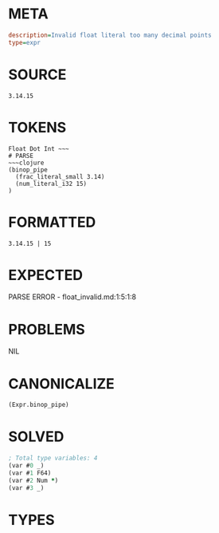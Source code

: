 # META
~~~ini
description=Invalid float literal too many decimal points
type=expr
~~~
# SOURCE
~~~roc
3.14.15
~~~
# TOKENS
~~~text
Float Dot Int ~~~
# PARSE
~~~clojure
(binop_pipe
  (frac_literal_small 3.14)
  (num_literal_i32 15)
)
~~~
# FORMATTED
~~~roc
3.14.15 | 15
~~~
# EXPECTED
PARSE ERROR - float_invalid.md:1:5:1:8
# PROBLEMS
NIL
# CANONICALIZE
~~~clojure
(Expr.binop_pipe)
~~~
# SOLVED
~~~clojure
; Total type variables: 4
(var #0 _)
(var #1 F64)
(var #2 Num *)
(var #3 _)
~~~
# TYPES
~~~roc
~~~
